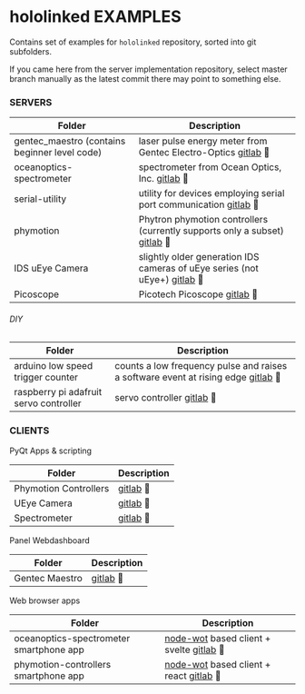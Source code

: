 # hololinked EXAMPLES

Contains set of examples for `hololinked` repository, sorted into git subfolders.

If you came here from the server implementation repository, select master branch manually as the latest commit there 
may point to something else.

### SERVERS

| Folder                   | Description |
| ------------------------ | ----------- |
| gentec_maestro (contains beginner level code) | laser pulse energy meter from Gentec Electro-Optics [gitlab](https://gitlab.com/hololinked-examples/gentec-optical-energy-meters) :link: |
| oceanoptics-spectrometer | spectrometer from Ocean Optics, Inc. [gitlab](https://gitlab.com/hololinked-examples/oceanoptics-spectrometer) :link: |
| serial-utility           | utility for devices employing serial port communication [gitlab](https://gitlab.com/hololinked-examples/serial-utility) :link: |
| phymotion                | Phytron phymotion controllers (currently supports only a subset) [gitlab](https://gitlab.com/hololinked-examples/phymotion-controllers) :link: |
| IDS uEye Camera          | slightly older generation IDS cameras of uEye series (not uEye+) [gitlab](https://gitlab.com/hololinked-examples/ids-ueye-camera) :link: |
| Picoscope                | Picotech Picoscope [gitlab](https://gitlab.com/hololinked-examples/picoscope) :link: |

###### DIY

| Folder                   | Description |
| ------------------------ | ----------- |
| arduino low speed trigger counter | counts a low frequency pulse and raises a software event at rising edge [gitlab](https://gitlab.com/hololinked-examples/diy-arduino-hardware-trigger-reader) :link: |
| raspberry pi adafruit servo controller | servo controller [gitlab](https://gitlab.com/hololinked-examples/diy-raspberry-pi-servo-motor) :link: |

### CLIENTS

PyQt Apps & scripting

| Folder                | Description |
| --------              | ----------- |
| Phymotion Controllers | [gitlab](https://gitlab.com/hololinked-examples/phymotion-controllers/-/tree/develop/examples/pyqt_example?ref_type=heads) :link: |
| UEye Camera | [gitlab](https://gitlab.com/hololinked-examples/ids-ueye-camera/-/tree/main/examples/pyqt_example?ref_type=heads) :link: |
| Spectrometer | [gitlab](https://gitlab.com/hololinked-examples/oceanoptics-spectrometer/-/blob/main/oceanoptics_spectrometer/clients/client.py?ref_type=heads) :link: |

Panel Webdashboard

| Folder         | Description |
| --------       | ----------- |
| Gentec Maestro | [gitlab](https://gitlab.com/hololinked-examples/gentec-optical-energy-meters/-/tree/simple/examples/panel?ref_type=heads) :link: |

Web browser apps

| Folder   | Description |
| -------- | ----------- |
| oceanoptics-spectrometer smartphone app |[node-wot](https://github.com/eclipse-thingweb/node-wot) based client + svelte [gitlab](https://gitlab.com/node-clients/oceanoptics-spectrometer-smartphone-app.git) :link: |
| phymotion-controllers smartphone app |[node-wot](https://github.com/eclipse-thingweb/node-wot) based client + react [gitlab](https://gitlab.com/node-clients/phymotion-controllers-app.git) :link: |

<br/>



